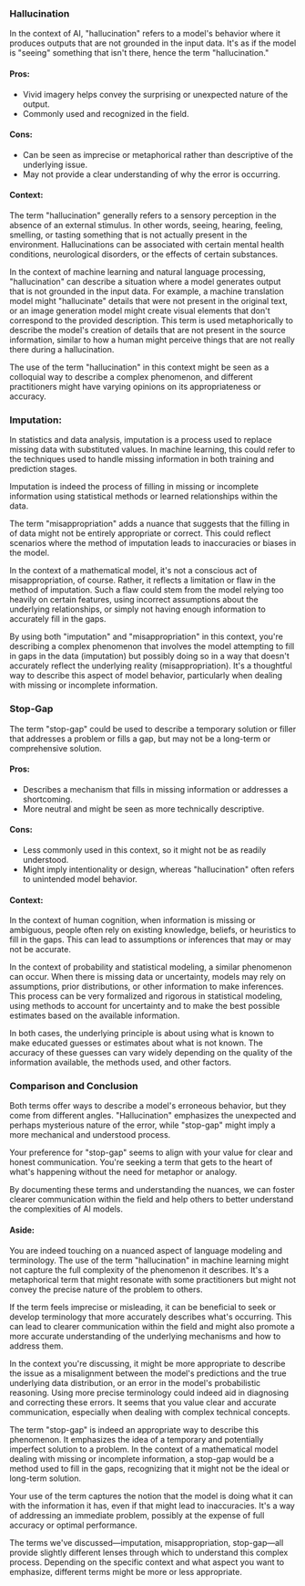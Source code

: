 ### Hallucination

In the context of AI, "hallucination" refers to a model's behavior where it
produces outputs that are not grounded in the input data. It's as if the model
is "seeing" something that isn't there, hence the term "hallucination."

#### Pros:

- Vivid imagery helps convey the surprising or unexpected nature of the output.
- Commonly used and recognized in the field.

#### Cons:

- Can be seen as imprecise or metaphorical rather than descriptive of the
  underlying issue.
- May not provide a clear understanding of why the error is occurring.

#### Context:

The term "hallucination" generally refers to a sensory perception in the absence
of an external stimulus. In other words, seeing, hearing, feeling, smelling, or
tasting something that is not actually present in the environment.
Hallucinations can be associated with certain mental health conditions,
neurological disorders, or the effects of certain substances.

In the context of machine learning and natural language processing,
"hallucination" can describe a situation where a model generates output that is
not grounded in the input data. For example, a machine translation model might
"hallucinate" details that were not present in the original text, or an image
generation model might create visual elements that don't correspond to the
provided description. This term is used metaphorically to describe the model's
creation of details that are not present in the source information, similar to
how a human might perceive things that are not really there during a
hallucination.

The use of the term "hallucination" in this context might be seen as a
colloquial way to describe a complex phenomenon, and different practitioners
might have varying opinions on its appropriateness or accuracy.

### Imputation:

In statistics and data analysis, imputation is a process used to replace missing
data with substituted values. In machine learning, this could refer to the
techniques used to handle missing information in both training and prediction
stages.

Imputation is indeed the process of filling in missing or incomplete information
using statistical methods or learned relationships within the data.

The term "misappropriation" adds a nuance that suggests that the filling in of
data might not be entirely appropriate or correct. This could reflect scenarios
where the method of imputation leads to inaccuracies or biases in the model.

In the context of a mathematical model, it's not a conscious act of
misappropriation, of course. Rather, it reflects a limitation or flaw in the
method of imputation. Such a flaw could stem from the model relying too heavily
on certain features, using incorrect assumptions about the underlying
relationships, or simply not having enough information to accurately fill in the
gaps.

By using both "imputation" and "misappropriation" in this context, you're
describing a complex phenomenon that involves the model attempting to fill in
gaps in the data (imputation) but possibly doing so in a way that doesn't
accurately reflect the underlying reality (misappropriation). It's a thoughtful
way to describe this aspect of model behavior, particularly when dealing with
missing or incomplete information.

### Stop-Gap

The term "stop-gap" could be used to describe a temporary solution or filler
that addresses a problem or fills a gap, but may not be a long-term or
comprehensive solution.

#### Pros:

- Describes a mechanism that fills in missing information or addresses a
  shortcoming.
- More neutral and might be seen as more technically descriptive.

#### Cons:

- Less commonly used in this context, so it might not be as readily understood.
- Might imply intentionality or design, whereas "hallucination" often refers to
  unintended model behavior.

#### Context:

In the context of human cognition, when information is missing or ambiguous,
people often rely on existing knowledge, beliefs, or heuristics to fill in the
gaps. This can lead to assumptions or inferences that may or may not be
accurate.

In the context of probability and statistical modeling, a similar phenomenon can
occur. When there is missing data or uncertainty, models may rely on
assumptions, prior distributions, or other information to make inferences. This
process can be very formalized and rigorous in statistical modeling, using
methods to account for uncertainty and to make the best possible estimates based
on the available information.

In both cases, the underlying principle is about using what is known to make
educated guesses or estimates about what is not known. The accuracy of these
guesses can vary widely depending on the quality of the information available,
the methods used, and other factors.

### Comparison and Conclusion

Both terms offer ways to describe a model's erroneous behavior, but they come
from different angles. "Hallucination" emphasizes the unexpected and perhaps
mysterious nature of the error, while "stop-gap" might imply a more mechanical
and understood process.

Your preference for "stop-gap" seems to align with your value for clear and
honest communication. You're seeking a term that gets to the heart of what's
happening without the need for metaphor or analogy.

By documenting these terms and understanding the nuances, we can foster clearer
communication within the field and help others to better understand the
complexities of AI models.

#### Aside:

You are indeed touching on a nuanced aspect of language modeling and
terminology. The use of the term "hallucination" in machine learning might not
capture the full complexity of the phenomenon it describes. It's a metaphorical
term that might resonate with some practitioners but might not convey the
precise nature of the problem to others.

If the term feels imprecise or misleading, it can be beneficial to seek or
develop terminology that more accurately describes what's occurring. This can
lead to clearer communication within the field and might also promote a more
accurate understanding of the underlying mechanisms and how to address them.

In the context you're discussing, it might be more appropriate to describe the
issue as a misalignment between the model's predictions and the true underlying
data distribution, or an error in the model's probabilistic reasoning. Using
more precise terminology could indeed aid in diagnosing and correcting these
errors. It seems that you value clear and accurate communication, especially
when dealing with complex technical concepts.

The term "stop-gap" is indeed an appropriate way to describe this phenomenon. It
emphasizes the idea of a temporary and potentially imperfect solution to a
problem. In the context of a mathematical model dealing with missing or
incomplete information, a stop-gap would be a method used to fill in the gaps,
recognizing that it might not be the ideal or long-term solution.

Your use of the term captures the notion that the model is doing what it can
with the information it has, even if that might lead to inaccuracies. It's a way
of addressing an immediate problem, possibly at the expense of full accuracy or
optimal performance.

The terms we've discussed—imputation, misappropriation, stop-gap—all provide
slightly different lenses through which to understand this complex process.
Depending on the specific context and what aspect you want to emphasize,
different terms might be more or less appropriate.
